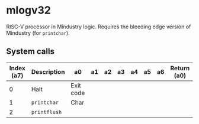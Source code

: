 # mlogv32

RISC-V processor in Mindustry logic. Requires the bleeding edge version of Mindustry (for `printchar`).

## System calls

| Index (a7) | Description  | a0        | a1  | a2  | a3  | a4  | a5  | a6  | Return (a0) |
| ---------- | ------------ | --------- | --- | --- | --- | --- | --- | --- | ----------- |
| 0          | Halt         | Exit code |     |     |     |     |     |     |             |
| 1          | `printchar`  | Char      |     |     |     |     |     |     |             |
| 2          | `printflush` |           |     |     |     |     |     |     |             |
